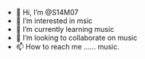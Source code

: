 - 👋 Hi, I’m @S14M07
- 👀 I’m interested in msic
- 🌱 I’m currently learning music
- 💞️ I’m looking to collaborate on music
- 📫 How to reach me ...... music.

<!---
S14M07/S14M07 is a ✨ special ✨ repository because its `README.md` (this file) appears on your GitHub profile.
You can click the Preview link to take a look at your changes.
--->
